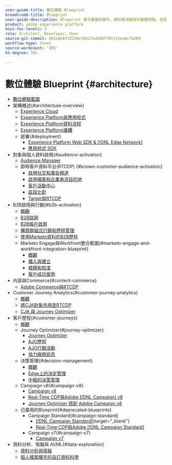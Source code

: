 ```yaml
---
user-guide-title: 數位體驗 Blueprint
breadcrumb-title: Blueprint
user-guide-description: Blueprint 是可重複的實作，用於解決既有的業務問題，含有架構圖、技術考量及相關的文件連結。
product: adobe experience platform
mini-toc-levels: 3
role: Architect, Developer, User
source-git-commit: 003e8ebf32150cf6527ed588ff05f22ea8cfb209
workflow-type: tm+mt
source-wordcount: '201'
ht-degree: 39%

---
```



# 數位體驗 Blueprint {#architecture}

+ [數位體驗藍圖](/help/blueprints/overview.md)
+ 架構概述{#architecture-overview}
   + [Experience Cloud](/help/blueprints/experience-platform/experience-cloud.md)
   + [Experience Platform與應用程式](/help/blueprints/experience-platform/platform-applications.md)
   + [Experience Platform資料流程](/help/blueprints/experience-platform/platform-data-flow.md)
   + [Experience Platform護欄](/help/blueprints/experience-platform/guardrails.md)
   + 部署{#deployment}
      + [Experience Platform Web SDK &amp; [!DNL Edge Network]](/help/blueprints/experience-platform/deployment/websdk.md)
      + [應用程式 SDK](/help/blueprints/experience-platform/deployment/appsdk.md)
+ 對象與個人資料啟用{#audience-activation}
   + [Audience Manager](/help/blueprints/audience-activation/audience-manager.md)
   + 即時客戶資料平台(RTCDP) {#known-customer-audience-activation}
      + [啟用社交和廣告頻道](/help/blueprints/audience-activation/advertising-activation.md)
      + [啟用檔案和企業串流目的地](/help/blueprints/audience-activation/enterprise-destinations.md)
      + [客戶活動中心](/help/blueprints/audience-activation/customer-activity.md)
      + [區段比對](/help/blueprints/audience-activation/segment-match.md)
      + [Target與RTCDP](/help/blueprints/audience-activation/rtcdp-target.md)
+ B2B啟用與行銷{#b2b-activation}
   + [概觀](/help/blueprints/b2b/overview.md)
   + [B2B啟用](/help/blueprints/b2b/b2bactivation.md)
   + [B2B帳戶啟用](/help/blueprints/b2b/b2b-account-activation.md)
   + [購買群組式行銷和歷程管理](/help/blueprints/b2b/b2b-buying-group-journeys.md)
   + [使用Marketo資料的B2B歷程](/help/blueprints/b2b/b2b-journeys-with-marketo.md)
   + Marketo Engage與Workfront整合藍圖{#marketo-engage-and-workfront-integration-blueprint}
      + [概觀](/help/blueprints/b2b/marketo-engage-and-workfront-integration-blueprint/overview.md)
      + [攝入與建立](/help/blueprints/b2b/marketo-engage-and-workfront-integration-blueprint/intake-and-create.md)
      + [檢閱和核准](/help/blueprints/b2b/marketo-engage-and-workfront-integration-blueprint/review-and-approve-blueprint.md)
      + [客戶成功案例](/help/blueprints/b2b/marketo-engage-and-workfront-integration-blueprint/customer-success-stories.md)
+ 內容與Commerce{#content-commerce}
   + [Adobe Commerce與RTCDP](/help/blueprints/content-commerce/commerce/commerce-rtcdp.md)
+ Customer Journey Analytics{#customer-journey-analytics}
   + [概觀](/help/blueprints/customer-journey-analytics/overview.md)
   + [將CJA對象共用至RTCDP](/help/blueprints/customer-journey-analytics/cja-rtcdp.md)
   + [CJA 與 Journey Optimizer](/help/blueprints/customer-journey-analytics/cja-ajo.md)
+ 客戶歷程{#customer-journeys}
   + [概觀](/help/blueprints/customer-journeys/overview.md)
   + Journey Optimizer{#journey-optimizer}
      + [Journey Optimizer](/help/blueprints/customer-journeys/journey-optimizer/journey-optimizer-overview.md)
      + [AJO歷程](/help/blueprints/customer-journeys/journey-optimizer/journey-optimizer-journeys.md)
      + [AJO行銷活動](/help/blueprints/customer-journeys/journey-optimizer/journey-optimizer-campaigns.md)
      + [協力廠商訊息](/help/blueprints/customer-journeys/journey-optimizer/3rd-party-messaging.md)
   + 決策管理{#decision-management}
      + [概觀](/help/blueprints/customer-journeys/decision-management/decision-management-overview.md)
      + [Edge上的決定管理](/help/blueprints/customer-journeys/decision-management/decision-management-edge.md)
      + [中樞的決策管理](/help/blueprints/customer-journeys/decision-management/decision-management-hub.md)
   + Campaign v8{#campaign-v8}
      + [Campaign v8](/help/blueprints/customer-journeys/campaign-v8/campaign-v8-overview.md)
      + [Real-Time CDP與Adobe [!DNL Campaign] v8](/help/blueprints/customer-journeys/campaign-v8/rtcdp-and-campaign-v8.md)
      + [Journey Optimizer 搭配 Adobe Campaign v8](/help/blueprints/customer-journeys/campaign-v8/ajo-and-campaign-v8.md)
   + 已棄用的Blueprint{#deprecated-blueprints}
      + Campaign Standard{#campaign-standard}
         + [[!DNL Campaign Standard]](https://experienceleague.adobe.com/zh-hant/docs/campaign-standard){target="_blank"}
         + [Real-Time CDP與Adobe [!DNL Campaign Standard]](https://experienceleague.adobe.com/zh-hant/docs/campaign-standard/using/integrating-with-adobe-cloud/adobe-experience-platform/get-started-sources-destinations)
      + Campaign v7{#campaign-v7}
         + [Campaign v7](/help/blueprints/customer-journeys/campaign-v7/campaign-v7-overview.md)
+ 資料分析、情報與 AI/ML{#data-exploration}
   + [資料分析與情報](/help/blueprints/data-insights/analysis.md)
   + [個人檔案擴充的自訂資料科學](/help/blueprints/data-insights/data-science.md)
